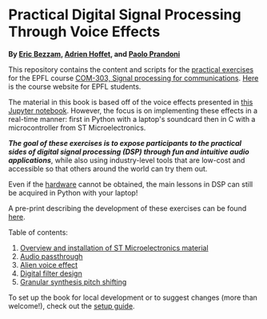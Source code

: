 # Practical Digital Signal Processing Through Voice Effects

**By [Eric Bezzam](https://ebezzam.github.io/), [Adrien Hoffet](https://lcav.epfl.ch/people/people-current_staff/page-145331-en-html/), and [Paolo Prandoni](https://lcav.epfl.ch/people/people-current_staff/people-paolo-prandoni/)**

This repository contains the content and scripts for the [practical exercises](https://lcav.gitbook.io/dsp-labs/) for the EPFL course [COM-303, Signal processing for communications](http://isa.epfl.ch/imoniteur_ISAP/!itffichecours.htm?ww_i_matiere=24007074&ww_x_anneeacad=1866893861&ww_i_section=944590&ww_i_niveau=6683147&ww_c_langue=en).
[Here](http://com303.learndsp.org) is the course website for EPFL students.

The material in this book is based off of the voice effects presented in [this Jupyter notebook](http://nbviewer.jupyter.org/github/prandoni/COM303/blob/master/voice_transformer/voicetrans.ipynb).
However, the focus is on implementing these effects in a real-time manner: first in Python with a laptop's soundcard
then in C with a microcontroller from ST Microelectronics.

***The goal of these exercises is to expose participants to the practical sides of digital signal processing (DSP) through
fun and intuitive audio applications***, while also using industry-level tools that are low-cost and accessible so that others
around the world can try them out. 

Even if the [hardware](https://lcav.gitbook.io/dsp-labs/bom) cannot be obtained, the main lessons in DSP can still be acquired in Python with your laptop! 

A pre-print describing the development of these exercises can be found [here](https://infoscience.epfl.ch/record/258046/files/dsp_labs_icassp_2019.pdf).

Table of contents:

1. [Overview and installation of ST Microelectronics material](https://lcav.gitbook.io/dsp-labs/installation)
2. [Audio passthrough](https://lcav.gitbook.io/dsp-labs/passthrough)
3. [Alien voice effect](https://lcav.gitbook.io/dsp-labs/alien-voice)
4. [Digital filter design](https://lcav.gitbook.io/dsp-labs/filter-design)
5. [Granular synthesis pitch shifting](https://lcav.gitbook.io/dsp-labs/granular-synthesis)

To set up the book for local development or to suggest changes (more than welcome!), check out the [setup guide](https://github.com/LCAV/dsp-labs/blob/master/SETUP.md).
